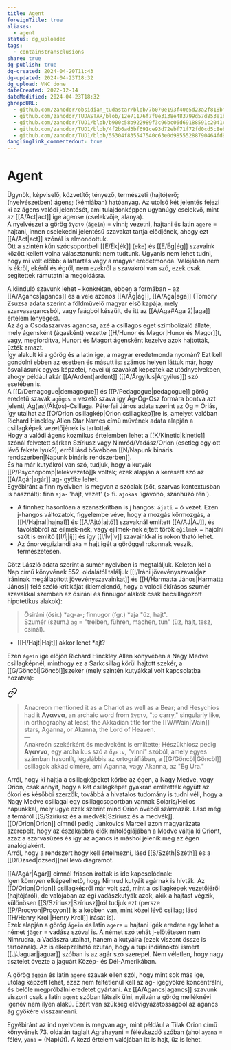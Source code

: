 ```yaml
---
title: Agent
foreignTitle: true
aliases:
  - agent
status: dg_uploaded
tags:
  - containstransclusions
share: true
dg-publish: true
dg-created: 2024-04-20T11:43
dg-updated: 2024-04-23T18:32
dg_upload: VNC done
dateCreated: 2022-12-14
dateModified: 2024-04-23T18:32
ghrepoURL:
  - github.com/zanodor/obsidian_tudastar/blob/7b070e193f40e5d23a2f818bf803593fb05aaed9/A/Agent.md
  - github.com/zanodor/TUDASTAR/blob/12e71176f7f0e3138e483799d57d853e1bed8a4e/A/Agent.md
  - github.com/zanodor/TUD1/blob/b900c58b922989f3c96bc06d69188591c2041c82/A/Agent.md
  - github.com/zanodor/TUD1/blob/4f2b6ad3bf691ce93d72ebf71f72fd0cd5c8eb69/A/Agent.md
  - github.com/zanodor/TUD1/blob/55304f835547540c63e0d98555288790464fd9e2/A/Agent.md
danglinglink_commentedout: true
---
```


# Agent

Ügynök, képviselő, közvetítő; tényező, természeti (hajtó)erő; (nyelvészetben) ágens; (kémiában) hatóanyag. Az utolsó két jelentés fejezi ki az ágens valódi jelentését, ami tulajdonképpen ugyanúgy cselekvő, mint az [[A/Act\|act]] ige ágense (cselekvője, alanya).  
A nyelvészet a görög `ἄγειν` (`ágein`) = vinni; vezetni, hajtani és latin `agere` = hajtani, innen cselekedni jelentésű szavakat tartja elődjének, ahogy ezt [[A/Act\|act]] szónál is elmondottuk.  
Ott a szintén kún szócsoportbeli [[E/Ék\|ék]] (eke) és [[E/Ég\|ég]] szavaink között kellett volna választanunk: nem tudtunk. Ugyanis nem lehet tudni, hogy mi volt előbb: állattartás vagy a magyar eredetmonda. Valójában nem is ékről, ekéről és égről, nem ezekről a szavakról van szó, ezek csak segítettek rámutatni a megoldásra.  

A kiinduló szavunk lehet – konkrétan, ebben a formában – az [[A/Agancs\|agancs]] és a vele azonos [[A/Ág\|ág]], [[A/Aga\|aga]] (Tomory Zsuzsa adata szerint a földművelő magyar első kapája, mely szarvasagancsból, vagy faágból készült, de itt az [[A/Aga#Aga 2)\|aga]] értelem lényeges).  
Az ág a Csodaszarvas agancsa, azé a csillagos eget szimbolizáló állaté, mely ágensként (ágasként) vezette [[H/Hunor és Magor\|Hunor és Magor]]t, vagy, megfordítva, Hunort és Magort ágensként kezelve azok hajtották, űzték amazt.  
Így alakult ki a görög és a latin ige, a magyar eredetmonda nyomán? Ezt kell gondolni ebben az esetben és másutt is: számos helyen láttuk már, hogy ősvallásunk egyes képzetei, nevei új szavakat képeztek az utódnyelvekben, ahogy például akár [[A/Ardent\|ardent]] ([[A/Árgyilus\|Árgyilus]]) szó esetében is.  
A [[D/Demagogue\|demagogue]] és [[P/Pedagogue\|pedagogue]] görög eredetű szavak `agōgos` = vezető szava így Ág-Óg-Osz formára bontva azt jelenti, Ág(as)/Ák(os)-Csillaga. Péterfai János adata szerint az Og = Óriás, így utalhat az [[O/Orion csillagkép\|Orion csillagkép]]re is, amelyet valóban Richard Hinckley Allen Star Names című művének adata alapján a csillagképek vezetőjének is tartottak.  
Hogy a valódi ágens kozmikus értelemben lehet a [[K/Kinetic\|kinetic]] szónál felvetett sárkan Szíriusz vagy Nimród/Vadász/Orion (esetleg egy ott lévő fekete lyuk?), erről lásd bővebben [[N/Napunk bináris rendszerben\|Napunk bináris rendszerben]].  
És ha már kutyákról van szó, tudjuk, hogy a kutyák [[P/Psychopomp\|lélekvezető]]k voltak; ezek alapján a keresett szó az [[A/Agár\|agár]] ag- gyöke lehet.  
Egyébiránt a finn nyelvben is megvan a szóalak (sőt, szarvas kontextusban is használt): finn `aja-` 'hajt, vezet' (> fi. `ajokas` 'igavonó, szánhúzó rén').  
- A finnhez hasonlóan a szanszkritban is j hangos: `ájati` = ő vezet. Ezen j-hangos változatok, figyelembe véve, hogy a mozgás körmozgás, a [[H/Hajnal\|hajnal]] és [[A/Ajtó\|ajtó]] szavaknál említett [[A/AJ\|AJ]], és távolabbról az eilmek-nek, vagy ejilmek-nek ejtett török `eğilmek` = hajolni szót is említő [[I/Íj\|íj]] és így [[I/Ív\|ív]] szavainkkal is rokonítható lehet.
- Az ónorvég/izlandi `aka` = hajt igét a göröggel rokonnak veszik, természetesen.

Götz László adata szerint a sumér nyelvben is megtaláljuk. Keleten kél a Nap című könyvének 552. oldalától találjuk [[I/Iráni jövevényszavak\|az iráninak megállapított jövevényszavainkat]] és [[H/Harmatta János\|Harmatta János]] felé szóló kritikáját (kiemelendő, hogy a valódi ékírásos szumér szavakkal szemben az ősiráni és finnugor alakok csak becsillagozott hipotetikus alakok):  
> Ősiráni (ősir.) \*ag-a-; finnugor (fgr.) \*aja "űz, hajt".  
> Szumér (szum.) `ag` = "treiben, führen, machen, tun" (űz, hajt, tesz, csinál).  
- [[H/Hajt\|Hajt]] akkor lehet \*ajt?  

Ezen `ágein` ige előjön Richard Hinckley Allen könyvében a Nagy Medve csillagképnél, minthogy ez a Sarkcsillag körül hajtott szekér, a [[G/Göncöl\|Göncöl]]szekér (mely szintén kutyákkal volt kapcsolatba hozatva):  

<div class="transclusion internal-embed is-loaded"><a class="markdown-embed-link" href="/a/aganna/#57gc4w" aria-label="Open link"><svg xmlns="http://www.w3.org/2000/svg" width="24" height="24" viewBox="0 0 24 24" fill="none" stroke="currentColor" stroke-width="2" stroke-linecap="round" stroke-linejoin="round" class="svg-icon lucide-link"><path d="M10 13a5 5 0 0 0 7.54.54l3-3a5 5 0 0 0-7.07-7.07l-1.72 1.71"></path><path d="M14 11a5 5 0 0 0-7.54-.54l-3 3a5 5 0 0 0 7.07 7.07l1.71-1.71"></path></svg></a><div class="markdown-embed">



> Anacreon mentioned it as a Chariot as well as a Bear; and Hesychios had it **Αγαννα**, an archaic word from `ἄγειν`, "to carry," singularly like, in orthography at least, the Akkadian title for the [[W/Wain\|Wain]] stars, Aganna, or Akanna, the Lord of Heaven.  
> —  
> Anakreón szekérként és medveként is említette; Hészükhiosz pedig **Αγαννα**, egy archaikus szó a `ἄγειν`, "vinni" szóból, amely egyes számban hasonlít, legalábbis az ortográfiában, a [[G/Göncöl\|Göncöl]] csillagok akkád címére, ami Aganna, vagy Akanna, az "Ég Ura."  


</div></div>


Arról, hogy ki hajtja a csillagképeket körbe az égen, a Nagy Medve, vagy Orion, csak annyit, hogy a két csillagképet gyakran említették együtt az ókori és későbbi szerzők, továbbá a hivatalos tudomány is tudni véli, hogy a Nagy Medve csillagai egy csillagcsoportban vannak Solaris/Helios napunkkal, mely ugye ezek szerint mind Orion övéből származik. Lásd még a témáról [[S/Szíriusz és a medvék\|Szíriusz és a medvék]].  
[[O/Orion\|Orion]] címnél pedig Jankovics Marcell azon magyarázata szerepelt, hogy az északabbra élők mitológiájában a Medve váltja ki Oriont, azaz a szarvasűzés és így az agancs is máshol jelenik meg az égen analógiaként.  
Arról, hogy a rendszert hogy kell értelmezni, lásd [[S/Széth\|Széth]] és a [[D/Dzsed\|dzsed]]nél levő diagramot.  

[[A/Agár\|Agár]] címnél frissen írottak is ide kapcsolódnak:  
Igen könnyen elképzelhető, hogy Nimrud kutyáit agárnak is hívták. Az [[O/Orion\|Orion]] csillagképről már volt szó, mint a csillagképek vezetőjéről (hajtójáról), de valójában az égi vadászkutyák azok, akik a hajtást végzik, különösen [[S/Szíriusz\|Szíriusz]]ról tudjuk ezt (persze [[P/Procyon\|Procyon]] is a képben van, mint közel lévő csillag; lásd [[H/Henry Kroll\|Henry Kroll]] írását is).  
Ezek alapján a görög `ágein` és latin `agere` = hajtani igék eredete egy lehet a német `jäger` = vadász szóval is. A német szó tehát j-előtétesen nem Nimrudra, a Vadászra utalhat, hanem a kutyáira (ezek viszont össze is tartoznak). Az is elképzelhető ezután, hogy a tupi indiánoktól ismert [[J/Jaguar\|jaguar]] szóban is az agár szó szerepel. Nem véletlen, hogy nagy tisztelet övezte a jaguárt Közép- és Dél-Amerikában.  

A görög `ágein` és latin `agere` szavak ellen szól, hogy mint sok más ige, utólag képzett lehet, azaz nem feltétlenül kell az ag- igegyökre koncentrálni, és belőle megpróbálni eredetet gyártani. Az [[A/Agancs\|agancs]] szavunk viszont csak a latin `agent` szóban látszik ülni, nyilván a görög melléknévi igenév nem ilyen alakú. Ezért van szükség elővigyázatosságból az agancs ág gyökére visszamenni.  

Egyébiránt az ind nyelvben is megvan ag-, mint például a Tilak Orion című könyvének 73. oldalán taglalt Agrahayani = félévkezdő szóban (ahol `ayana` = félév, `yana` = (Nap)út). A kezd értelem valójában itt is hajt, űz is lehet.  